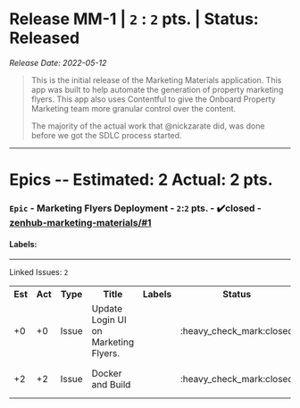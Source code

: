 # Release MM-1 | `2` : `2` pts. | Status: Released
_Release Date: 2022-05-12_


 > This is the initial release of the Marketing Materials application.
 >This app was built to help automate the generation of property marketing flyers.
 >This app also uses Contentful to give the Onboard Property Marketing team more granular control over the content.
 >
 >
 >The majority of the actual work that @nickzarate did, was done before we got the SDLC process started.
 >
---
# Epics -- Estimated: 2  Actual: 2 pts.
### `Epic` - Marketing Flyers Deployment - `2`:`2` pts. - :heavy_check_mark:closed - [zenhub-marketing-materials/#1](https://github.com/OnboardRS/zenhub-marketing-materials/issues/1)


#### Labels: 
---
Linked Issues: `2`
<p>
<table>
<tr><th>Est</th><th>Act</th><th>Type</th><th>Title</th><th>Labels</th><th>Status</th><th>Link</th></tr>
<tr><td>+0</td><td>+0</td><td>Issue</td><td>Update Login UI on Marketing Flyers.</td><td></td><td>:heavy_check_mark:closed</td><td><a href="https://github.com/OnboardRS/zenhub-marketing-materials/issues/2">zenhub-marketing-materials/#2</a></td> </tr>
<tr><td>+2</td><td>+2</td><td>Issue</td><td>Docker and Build</td><td></td><td>:heavy_check_mark:closed</td><td><a href="https://github.com/OnboardRS/zenhub-marketing-materials/issues/6">zenhub-marketing-materials/#6</a></td> </tr>
</table>
</p>



